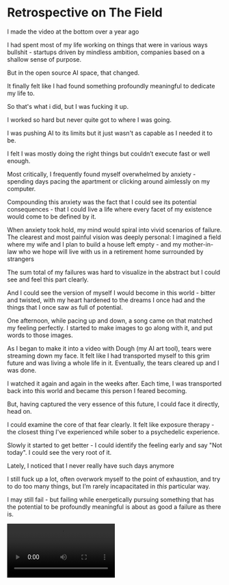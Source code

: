 # Retrospective on The Field

I made the video at the bottom over a year ago

I had spent most of my life working on things that were in various ways bullshit - startups driven by mindless ambition, companies based on a shallow sense of purpose.

But in the open source AI space, that changed. 

It finally felt like I had found something profoundly meaningful to dedicate my life to.

So that's what i did, but I was fucking it up.

I worked so hard but never quite got to where I was going.

I was pushing AI to its limits but it just wasn't as capable as I needed it to be. 


I felt I was mostly doing the right things but couldn’t execute fast or well enough.

Most critically, I frequently found myself overwhelmed by anxiety - spending days pacing the apartment or clicking around aimlessly on my computer. 

Compounding this anxiety was the fact that I could see its potential consequences - that I could live a life where every facet of my existence would come to be defined by it.

When anxiety took hold, my mind would spiral into vivid scenarios of failure. The clearest and most painful vision was deeply personal: I imagined a field where my wife and I plan to build a house left empty - and my mother-in-law who we hope will live with us in a retirement home surrounded by strangers 

The sum total of my failures was hard to visualize in the abstract but I could see and feel this part clearly. 

And I could see the version of myself I would become in this world - bitter and twisted, with my heart hardened to the dreams I once had and the things that I once saw as full of potential.

One afternoon, while pacing up and down, a song came on that matched my feeling perfectly. I started to make images to go along with it, and put words to those images.

As I began to make it into a video with Dough (my AI art tool), tears were streaming down my face. It felt like I had transported myself to this grim future and was living a whole life in it. Eventually, the tears cleared up and I was done. 

I watched it again and again in the weeks after. Each time, I was transported back into this world and became this person I feared becoming. 

But, having captured the very essence of this future, I could face it directly, head on.

I could examine the core of that fear clearly. It felt like exposure therapy - the closest thing I've experienced while sober to a psychedelic experience. 

Slowly it started to get better - I could identify the feeling early and say "Not today". I could see the very root of it.

Lately, I noticed that I never really have such days anymore 

I still fuck up a lot, often overwork myself to the point of exhaustion, and try to do too many things, but I’m rarely incapacitated in *this* particular way.

I may still fail - but failing while energetically pursuing something that has the potential to be profoundly meaningful is about as good a failure as there is.

<video width="50%" controls>
  <source src="../assets/output_apo8_prob4_apo8.mp4" type="video/mp4">
  Your browser does not support the video tag.
</video> 